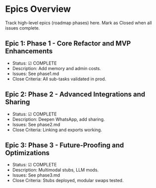 # Epics Overview

Track high-level epics (roadmap phases) here. Mark as Closed when all issues complete.

## Epic 1: Phase 1 - Core Refactor and MVP Enhancements

- Status: ☑ COMPLETE
- Description: Add memory and admin costs.
- Issues: See phase1.md
- Close Criteria: All sub-tasks validated in prod.

## Epic 2: Phase 2 - Advanced Integrations and Sharing

- Status: ☑ COMPLETE
- Description: Deepen WhatsApp, add sharing.
- Issues: See phase2.md
- Close Criteria: Linking and exports working.

## Epic 3: Phase 3 - Future-Proofing and Optimizations

- Status: ☑ COMPLETE
- Description: Multimodal stubs, LLM mods.
- Issues: See phase3.md
- Close Criteria: Stubs deployed, modular swaps tested.
